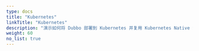 ```yaml
---
type: docs
title: "Kubernetes"
linkTitle: "Kubernetes"
description: "演示如何将 Dubbo 部署到 Kubernetes 并复用 Kubernetes Native Service。"
weight: 60
no_list: true
---
```

